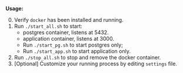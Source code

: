 **Usage:**

0. Verify `docker` has been installed and running.
1. Run `./start_all.sh` to start:
   * postgres container, listens at 5432.
   * application container, listens at 3000. 
   * Run `./start_pg.sh` to start postgres only; 
   * Run `./start_app.sh` to start application only.
2. Run `./stop_all.sh` to stop and remove the docker container. 
3. [Optional] Customize your running process by editing `settings` file.
